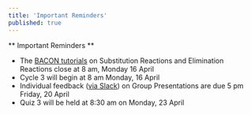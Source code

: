 ```yaml
---
title: 'Important Reminders'
published: true
---
```


** Important Reminders **  
* The [BACON tutorials](https://learnbacon.com/) on Substitution Reactions and Elimination Reactions close at 8 am, Monday 16 April  
* Cycle 3 will begin at 8 am Monday, 16 April  
* Individual feedback ([via Slack](https://3105nsc-2018.slack.com)) on Group Presentations are due 5 pm Friday, 20 April  
* Quiz 3 will be held at 8:30 am on Monday, 23 April  
